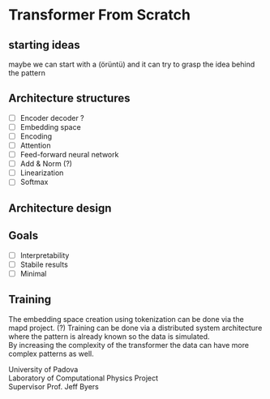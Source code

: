 # Transformer From Scratch

## starting ideas
maybe we can start with a (örüntü) and it can try to grasp the idea behind the pattern

## Architecture structures
- [ ] Encoder decoder ?
- [ ] Embedding space
- [ ] Encoding
- [ ] Attention
- [ ] Feed-forward neural network
- [ ] Add & Norm (?)
- [ ] Linearization
- [ ] Softmax

## Architecture design

## 

## Goals
- [ ] Interpretability
- [ ] Stabile results
- [ ] Minimal

## Training
The embedding space creation using tokenization can be done via the mapd project. (?)
Training can be done via a distributed system architecture where the pattern is already known so the data is simulated. \
By increasing the complexity of the transformer the data can have more complex patterns as well.





University of Padova \
Laboratory of Computational Physics Project \
Supervisor Prof. Jeff Byers
